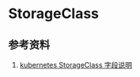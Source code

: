 # StorageClass

## 参考资料

1. [kubernetes StorageClass 字段说明](https://kubernetes.io/docs/reference/generated/kubernetes-api/v1.21/#storageclass-v1-storage-k8s-io)
